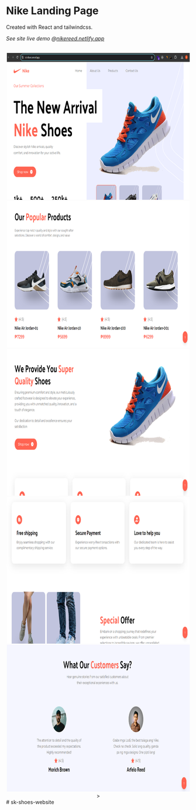 # Nike Landing Page

Created with React and tailwindcss.

_See site live demo @[nikereed.netlify.app](https://sk-shoes.vercel.app/)_

<br />

<div align="center">
<img src="./_images/nike1.webp" width="500" height="400">
<img src="./_images/nike2.webp" width="500" height="400">
<img src="./_images/nike3.webp" width="500" height="400">
<img src="./_images/nike4.webp" width="500" height="400">
<img src="./_images/nike5.webp" width="500" height="400">
></div>#   s k - s h o e s - w e b s i t e 
 
 
